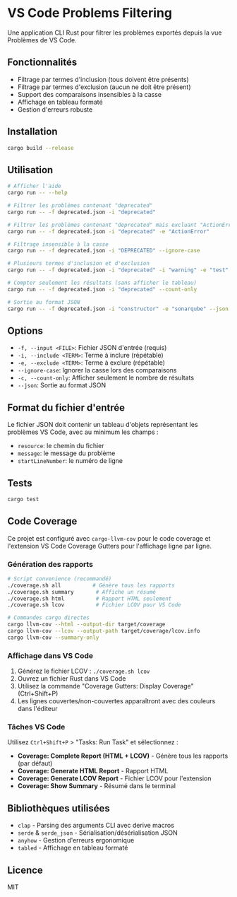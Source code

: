 # VS Code Problems Filtering

Une application CLI Rust pour filtrer les problèmes exportés depuis la vue Problèmes de VS Code.

## Fonctionnalités

- Filtrage par termes d'inclusion (tous doivent être présents)
- Filtrage par termes d'exclusion (aucun ne doit être présent)
- Support des comparaisons insensibles à la casse
- Affichage en tableau formaté
- Gestion d'erreurs robuste

## Installation

```bash
cargo build --release
```

## Utilisation

```bash
# Afficher l'aide
cargo run -- --help

# Filtrer les problèmes contenant "deprecated"
cargo run -- -f deprecated.json -i "deprecated"

# Filtrer les problèmes contenant "deprecated" mais excluant "ActionError"
cargo run -- -f deprecated.json -i "deprecated" -e "ActionError"

# Filtrage insensible à la casse
cargo run -- -f deprecated.json -i "DEPRECATED" --ignore-case

# Plusieurs termes d'inclusion et d'exclusion
cargo run -- -f deprecated.json -i "deprecated" -i "warning" -e "test" -e "mock"

# Compter seulement les résultats (sans afficher le tableau)
cargo run -- -f deprecated.json -i "deprecated" --count-only

# Sortie au format JSON
cargo run -- -f deprecated.json -i "constructor" -e "sonarqube" --json
```

## Options

- `-f, --input <FILE>`: Fichier JSON d'entrée (requis)
- `-i, --include <TERM>`: Terme à inclure (répétable)
- `-e, --exclude <TERM>`: Terme à exclure (répétable)
- `--ignore-case`: Ignorer la casse lors des comparaisons
- `-c, --count-only`: Afficher seulement le nombre de résultats
- `--json`: Sortie au format JSON

## Format du fichier d'entrée

Le fichier JSON doit contenir un tableau d'objets représentant les problèmes VS Code, avec au minimum les champs :
- `resource`: le chemin du fichier
- `message`: le message du problème
- `startLineNumber`: le numéro de ligne

## Tests

```bash
cargo test
```

## Code Coverage

Ce projet est configuré avec `cargo-llvm-cov` pour le code coverage et l'extension VS Code Coverage Gutters pour l'affichage ligne par ligne.

### Génération des rapports

```bash
# Script convenience (recommandé)
./coverage.sh all          # Génère tous les rapports
./coverage.sh summary       # Affiche un résumé
./coverage.sh html          # Rapport HTML seulement
./coverage.sh lcov          # Fichier LCOV pour VS Code

# Commandes cargo directes
cargo llvm-cov --html --output-dir target/coverage
cargo llvm-cov --lcov --output-path target/coverage/lcov.info
cargo llvm-cov --summary-only
```

### Affichage dans VS Code

1. Générez le fichier LCOV : `./coverage.sh lcov`
2. Ouvrez un fichier Rust dans VS Code
3. Utilisez la commande "Coverage Gutters: Display Coverage" (Ctrl+Shift+P)
4. Les lignes couvertes/non-couvertes apparaîtront avec des couleurs dans l'éditeur

### Tâches VS Code

Utilisez `Ctrl+Shift+P` > "Tasks: Run Task" et sélectionnez :
- **Coverage: Complete Report (HTML + LCOV)** - Génère tous les rapports (par défaut)
- **Coverage: Generate HTML Report** - Rapport HTML
- **Coverage: Generate LCOV Report** - Fichier LCOV pour l'extension
- **Coverage: Show Summary** - Résumé dans le terminal

## Bibliothèques utilisées

- `clap` - Parsing des arguments CLI avec derive macros
- `serde` & `serde_json` - Sérialisation/désérialisation JSON
- `anyhow` - Gestion d'erreurs ergonomique
- `tabled` - Affichage en tableau formaté

## Licence

MIT
